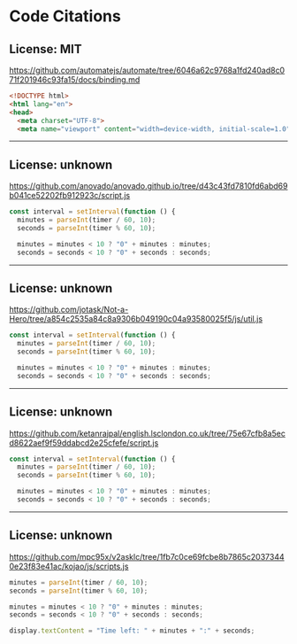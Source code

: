 # Code Citations

## License: MIT  
https://github.com/automatejs/automate/tree/6046a62c9768a1fd240ad8c071f201946c93fa15/docs/binding.md

```html
<!DOCTYPE html>
<html lang="en">
<head>
  <meta charset="UTF-8">
  <meta name="viewport" content="width=device-width, initial-scale=1.0">
```

---

## License: unknown  
https://github.com/anovado/anovado.github.io/tree/d43c43fd7810fd6abd69b041ce52202fb912923c/script.js

```js
const interval = setInterval(function () {
  minutes = parseInt(timer / 60, 10);
  seconds = parseInt(timer % 60, 10);

  minutes = minutes < 10 ? "0" + minutes : minutes;
  seconds = seconds < 10 ? "0" + seconds : seconds;
```

---

## License: unknown  
https://github.com/jotask/Not-a-Hero/tree/a854c2535a84c8a9306b049190c04a93580025f5/js/util.js

```js
const interval = setInterval(function () {
  minutes = parseInt(timer / 60, 10);
  seconds = parseInt(timer % 60, 10);

  minutes = minutes < 10 ? "0" + minutes : minutes;
  seconds = seconds < 10 ? "0" + seconds : seconds;
```

---

## License: unknown  
https://github.com/ketanrajpal/english.lsclondon.co.uk/tree/75e67cfb8a5ecd8622aef9f59ddabcd2e25cfefe/script.js

```js
const interval = setInterval(function () {
  minutes = parseInt(timer / 60, 10);
  seconds = parseInt(timer % 60, 10);

  minutes = minutes < 10 ? "0" + minutes : minutes;
  seconds = seconds < 10 ? "0" + seconds : seconds;
```

---

## License: unknown  
https://github.com/mpc95x/v2asklc/tree/1fb7c0ce69fcbe8b7865c20373440e23f83e41ac/kojao/js/scripts.js

```js
minutes = parseInt(timer / 60, 10);
seconds = parseInt(timer % 60, 10);

minutes = minutes < 10 ? "0" + minutes : minutes;
seconds = seconds < 10 ? "0" + seconds : seconds;

display.textContent = "Time left: " + minutes + ":" + seconds;
```